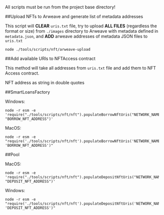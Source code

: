 All scripts must be run from the project base directory!


##Upload NFTs to Arweave and generate list of metadata addresses

This script will **CLEAR** `uris.txt` file, try to upload **ALL FILES** (regardless the format or size)
 from `./images` directory to Arweave with metadata defined in `metadata.json`, and **ADD** arweave addresses of metadata
JSON files to `uris.txt`

    node ./tools/scripts/nft/arweave-upload


##Add available URIs to NFTAccess contract

This method will take all addresses from `uris.txt` file and add them to NFT Access contract.

NFT address as string in double quotes

##SmartLoansFactory

Windows:

    node -r esm -e 'require("./tools/scripts/nft/nft").populateBorrowNftUris("NETWORK_NAME", "BORROW_NFT_ADDRESS")'

MacOS:

    node -r esm -e "require('./tools/scripts/nft/nft').populateBorrowNftUris('NETWORK_NAME', 'BORROW_NFT_ADDRESS')"


##Pool

MacOS:

    node -r esm -e 'require("./tools/scripts/nft/nft").populateDepositNftUris("NETWORK_NAME", "DEPOSIT_NFT_ADDRESS")'

Windows:

    node -r esm -e "require('./tools/scripts/nft/nft').populateDepositNftUris('NETWORK_NAME', 'DEPOSIT_NFT_ADDRESS')"






